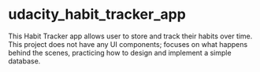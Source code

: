 # udacity_habit_tracker_app
This Habit Tracker app allows user to store and track their habits over time. This project does   not have any UI components; focuses on what happens behind the scenes, practicing how to design and implement a simple database.
